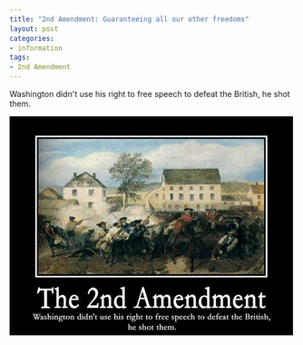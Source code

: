 ```yaml
---
title: "2nd Amendment: Guaranteeing all our other freedoms"
layout: post
categories:
- information
tags:
- 2nd Amendment
---
```


Washington didn't use his right to free speech to defeat the British, he shot them.

![The 2nd Amendment guarantees all our other freedoms](/assets/img/2013/04/20100423-2nd-amendment.jpg)
